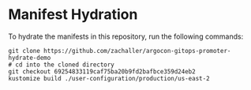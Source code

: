 # Manifest Hydration

To hydrate the manifests in this repository, run the following commands:

```shell
git clone https://github.com/zachaller/argocon-gitops-promoter-hydrate-demo
# cd into the cloned directory
git checkout 69254833119caf75ba20b9fd2bafbce359d24eb2
kustomize build ./user-configuration/production/us-east-2
```
